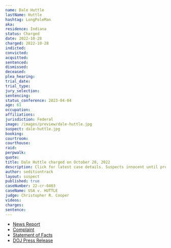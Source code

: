 ```yaml
---
name: Dale Huttle
lastName: Huttle
hashtag: LongPoleMan
aka:
residence: Indiana
status: Charged
date: 2022-10-28
charged: 2022-10-28
indicted:
convicted:
acquitted:
sentenced:
dismissed:
deceased:
plea_hearing:
trial_date:
trial_type:
jury_selection:
sentencing:
status_conference: 2023-04-04
age: 61
occupation:
affiliations:
jurisdiction: Federal
image: /images/preview/dale-huttle.jpg
suspect: dale-huttle.jpg
booking:
courtroom:
courthouse:
raid:
perpwalk:
quote:
title: Dale Huttle charged on October 28, 2022
description: Click for latest case details. Suspects innocent until proven guilty.
author: seditiontrack
layout: suspect
published: true
caseNumber: 22-cr-0403
caseName: USA v. HUTTLE
judge: Christopher R. Cooper
videos:
charges:
sentence:
---
```

- [News Report](https://www.cbsnews.com/chicago/news/dale-huttle-of-crown-point-charged-with-assault-in-jan-6-capitol-riot/)
- [Complaint](https://www.justice.gov/usao-dc/case-multi-defendant/file/1554306/download)
- [Statement of Facts](https://www.justice.gov/usao-dc/case-multi-defendant/file/1554311/download)
- [DOJ Press Release](https://www.justice.gov/usao-dc/pr/indiana-man-arrested-felony-charges-actions-during-jan-6-capitol-breach-0)
